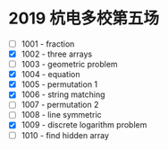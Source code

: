 # 2019 杭电多校第五场

- [ ] 1001 - fraction
- [x] 1002 - three arrays
- [ ] 1003 - geometric problem
- [x] 1004 - equation
- [x] 1005 - permutation 1
- [x] 1006 - string matching
- [ ] 1007 - permutation 2
- [ ] 1008 - line symmetric
- [x] 1009 - discrete logarithm problem
- [ ] 1010 - find hidden array

